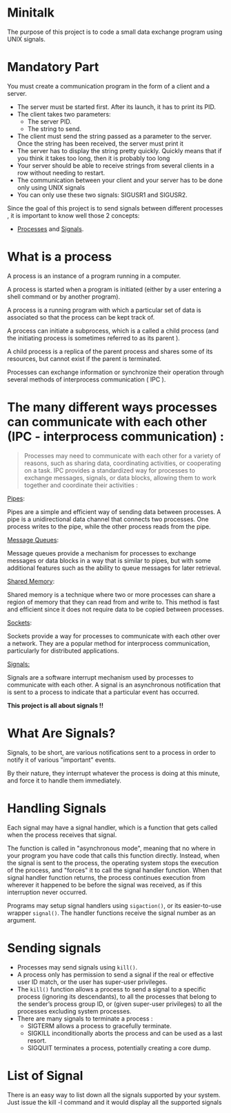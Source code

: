 # Minitalk
The purpose of this project is to code a small data exchange program using UNIX signals.

# Mandatory Part

You must create a communication program in the form of a client and a server.
- The server must be started first. After its launch, it has to print its PID.
- The client takes two parameters:
  - The server PID.
  - The string to send.
- The client must send the string passed as a parameter to the server.
Once the string has been received, the server must print it
- The server has to display the string pretty quickly. Quickly means that if you think
it takes too long, then it is probably too long
- Your server should be able to receive strings from several clients in a row without
needing to restart.
- The communication between your client and your server has to be done only using
UNIX signals
- You can only use these two signals: SIGUSR1 and SIGUSR2.

Since the goal of this project is to send signals between different processes , it is important to know well those 2 concepts: 

- <ins>Processes</ins> and <ins>Signals</ins>.

# What is a process

A process is an instance of a program running in a computer.

A process is started when a program is initiated (either by a user entering a shell command or by another program).

A process is a running program with which a particular set of data is associated so that the process can be kept track of.

A process can initiate a subprocess, which is a called a child process (and the initiating process is sometimes referred to as its parent ). 

A child process is a replica of the parent process and shares some of its resources, but cannot exist if the parent is terminated.

Processes can exchange information or synchronize their operation through several methods of interprocess communication ( IPC ).

# The many different ways processes can communicate with each other (IPC - interprocess communication) :


> Processes may need to communicate with each other for a variety of reasons, such as sharing data, coordinating activities, or cooperating on a task. IPC provides a standardized way for processes to exchange messages, signals, or data blocks, allowing them to work together and coordinate their activities :

<ins>Pipes</ins>: 

Pipes are a simple and efficient way of sending data between processes. A pipe is a unidirectional data channel that connects two processes. One process writes to the pipe, while the other process reads from the pipe.

<ins>Message Queues</ins>: 

Message queues provide a mechanism for processes to exchange messages or data blocks in a way that is similar to pipes, but with some additional features such as the ability to queue messages for later retrieval.

<ins>Shared Memory</ins>: 

Shared memory is a technique where two or more processes can share a region of memory that they can read from and write to. This method is fast and efficient since it does not require data to be copied between processes.

<ins>Sockets</ins>: 

Sockets provide a way for processes to communicate with each other over a network. They are a popular method for interprocess communication, particularly for distributed applications.

<ins>Signals<ins>: 
  
  Signals are a software interrupt mechanism used by processes to communicate with each other. A signal is an asynchronous notification that is sent to a process to indicate that a particular event has occurred.

  
**This project is all about signals !!**  
  
# What Are Signals?

Signals, to be short, are various notifications sent to a process in order to notify it of various "important" events. 

By their nature, they interrupt whatever the process is doing at this minute, and force it to handle them immediately. 

# Handling Signals

Each signal may have a signal handler, which is a function that gets called when the process receives that signal.

The function is called in "asynchronous mode", meaning that no where in your program you have code that calls this function directly. Instead, when the signal is sent to the process, the operating system stops the execution of the process, and "forces" it to call the signal handler function. When that signal handler function returns, the process continues execution from wherever it happened to be before the signal was received, as if this interruption never occurred. 

Programs may setup signal handlers using ```sigaction()```, or its easier-to-use wrapper ```signal()```. The handler functions receive the signal number as an argument.

# Sending signals

- Processes may send signals using ```kill()```.
- A process only has permission to send a signal if the real or effective user ID match, or the user has super-user privileges.
- The ```kill()``` function allows a process to send a signal to a specific process (ignoring its descendants), to all the processes that belong to the sender’s process group ID, or (given super-user privileges) to all the processes excluding system processes.
- There are many signals to terminate a process : 
  - SIGTERM allows a process to gracefully terminate. 
  - SIGKILL inconditionally aborts the process and can be used as a last resort. 
  - SIGQUIT terminates a process, potentially creating a core dump.




# List of Signal

There is an easy way to list down all the signals supported by your system. Just issue the kill -l command and it would display all the supported signals 

#
